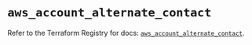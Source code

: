 # `aws_account_alternate_contact`

Refer to the Terraform Registry for docs: [`aws_account_alternate_contact`](https://registry.terraform.io/providers/hashicorp/aws/5.37.0/docs/resources/account_alternate_contact).
